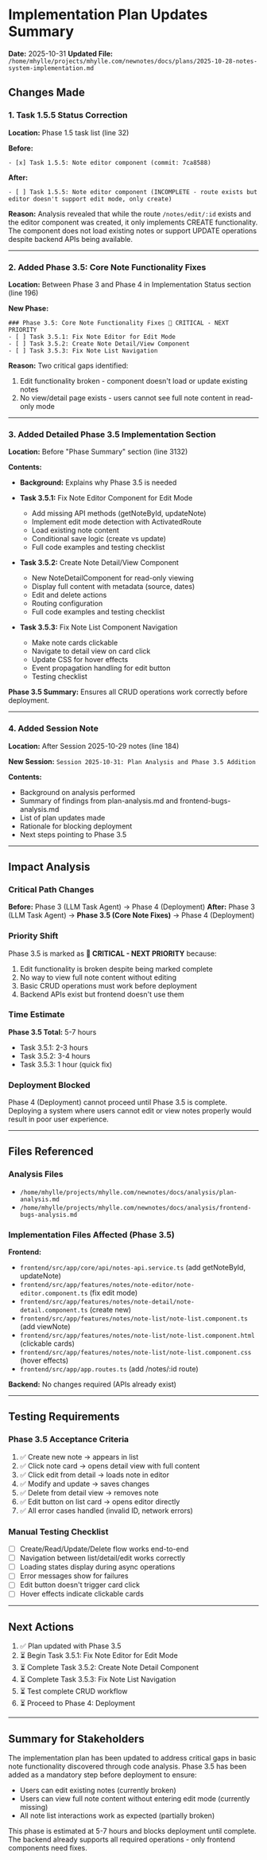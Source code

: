 # Implementation Plan Updates Summary

**Date:** 2025-10-31
**Updated File:** `/home/mhylle/projects/mhylle.com/newnotes/docs/plans/2025-10-28-notes-system-implementation.md`

## Changes Made

### 1. Task 1.5.5 Status Correction
**Location:** Phase 1.5 task list (line 32)

**Before:**
```
- [x] Task 1.5.5: Note editor component (commit: 7ca8588)
```

**After:**
```
- [ ] Task 1.5.5: Note editor component (INCOMPLETE - route exists but editor doesn't support edit mode, only create)
```

**Reason:** Analysis revealed that while the route `/notes/edit/:id` exists and the editor component was created, it only implements CREATE functionality. The component does not load existing notes or support UPDATE operations despite backend APIs being available.

---

### 2. Added Phase 3.5: Core Note Functionality Fixes
**Location:** Between Phase 3 and Phase 4 in Implementation Status section (line 196)

**New Phase:**
```
### Phase 3.5: Core Note Functionality Fixes 🔴 CRITICAL - NEXT PRIORITY
- [ ] Task 3.5.1: Fix Note Editor for Edit Mode
- [ ] Task 3.5.2: Create Note Detail/View Component
- [ ] Task 3.5.3: Fix Note List Navigation
```

**Reason:** Two critical gaps identified:
1. Edit functionality broken - component doesn't load or update existing notes
2. No view/detail page exists - users cannot see full note content in read-only mode

---

### 3. Added Detailed Phase 3.5 Implementation Section
**Location:** Before "Phase Summary" section (line 3132)

**Contents:**
- **Background:** Explains why Phase 3.5 is needed
- **Task 3.5.1:** Fix Note Editor Component for Edit Mode
  - Add missing API methods (getNoteById, updateNote)
  - Implement edit mode detection with ActivatedRoute
  - Load existing note content
  - Conditional save logic (create vs update)
  - Full code examples and testing checklist

- **Task 3.5.2:** Create Note Detail/View Component
  - New NoteDetailComponent for read-only viewing
  - Display full content with metadata (source, dates)
  - Edit and delete actions
  - Routing configuration
  - Full code examples and testing checklist

- **Task 3.5.3:** Fix Note List Component Navigation
  - Make note cards clickable
  - Navigate to detail view on card click
  - Update CSS for hover effects
  - Event propagation handling for edit button
  - Testing checklist

**Phase 3.5 Summary:** Ensures all CRUD operations work correctly before deployment.

---

### 4. Added Session Note
**Location:** After Session 2025-10-29 notes (line 184)

**New Session:** `Session 2025-10-31: Plan Analysis and Phase 3.5 Addition`

**Contents:**
- Background on analysis performed
- Summary of findings from plan-analysis.md and frontend-bugs-analysis.md
- List of plan updates made
- Rationale for blocking deployment
- Next steps pointing to Phase 3.5

---

## Impact Analysis

### Critical Path Changes
**Before:** Phase 3 (LLM Task Agent) → Phase 4 (Deployment)
**After:** Phase 3 (LLM Task Agent) → **Phase 3.5 (Core Note Fixes)** → Phase 4 (Deployment)

### Priority Shift
Phase 3.5 is marked as **🔴 CRITICAL - NEXT PRIORITY** because:
1. Edit functionality is broken despite being marked complete
2. No way to view full note content without editing
3. Basic CRUD operations must work before deployment
4. Backend APIs exist but frontend doesn't use them

### Time Estimate
**Phase 3.5 Total:** 5-7 hours
- Task 3.5.1: 2-3 hours
- Task 3.5.2: 3-4 hours
- Task 3.5.3: 1 hour (quick fix)

### Deployment Blocked
Phase 4 (Deployment) cannot proceed until Phase 3.5 is complete. Deploying a system where users cannot edit or view notes properly would result in poor user experience.

---

## Files Referenced

### Analysis Files
- `/home/mhylle/projects/mhylle.com/newnotes/docs/analysis/plan-analysis.md`
- `/home/mhylle/projects/mhylle.com/newnotes/docs/analysis/frontend-bugs-analysis.md`

### Implementation Files Affected (Phase 3.5)
**Frontend:**
- `frontend/src/app/core/api/notes-api.service.ts` (add getNoteById, updateNote)
- `frontend/src/app/features/notes/note-editor/note-editor.component.ts` (fix edit mode)
- `frontend/src/app/features/notes/note-detail/note-detail.component.ts` (create new)
- `frontend/src/app/features/notes/note-list/note-list.component.ts` (add viewNote)
- `frontend/src/app/features/notes/note-list/note-list.component.html` (clickable cards)
- `frontend/src/app/features/notes/note-list/note-list.component.css` (hover effects)
- `frontend/src/app/app.routes.ts` (add /notes/:id route)

**Backend:** No changes required (APIs already exist)

---

## Testing Requirements

### Phase 3.5 Acceptance Criteria
1. ✅ Create new note → appears in list
2. ✅ Click note card → opens detail view with full content
3. ✅ Click edit from detail → loads note in editor
4. ✅ Modify and update → saves changes
5. ✅ Delete from detail view → removes note
6. ✅ Edit button on list card → opens editor directly
7. ✅ All error cases handled (invalid ID, network errors)

### Manual Testing Checklist
- [ ] Create/Read/Update/Delete flow works end-to-end
- [ ] Navigation between list/detail/edit works correctly
- [ ] Loading states display during async operations
- [ ] Error messages show for failures
- [ ] Edit button doesn't trigger card click
- [ ] Hover effects indicate clickable cards

---

## Next Actions

1. ✅ Plan updated with Phase 3.5
2. ⏳ Begin Task 3.5.1: Fix Note Editor for Edit Mode
3. ⏳ Complete Task 3.5.2: Create Note Detail Component
4. ⏳ Complete Task 3.5.3: Fix Note List Navigation
5. ⏳ Test complete CRUD workflow
6. ⏳ Proceed to Phase 4: Deployment

---

## Summary for Stakeholders

The implementation plan has been updated to address critical gaps in basic note functionality discovered through code analysis. Phase 3.5 has been added as a mandatory step before deployment to ensure:

- Users can edit existing notes (currently broken)
- Users can view full note content without entering edit mode (currently missing)
- All note list interactions work as expected (partially broken)

This phase is estimated at 5-7 hours and blocks deployment until complete. The backend already supports all required operations - only frontend components need fixes.
